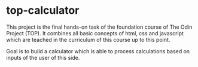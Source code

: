 # top-calculator

This project is the final hands-on task of the foundation course of The Odin
Project (TOP). It combines all basic concepts of html, css and javascript which
are teached in the curriculum of this course up to this point.

Goal is to build a calculator which is able to process calculations based on
inputs of the user of this side.
